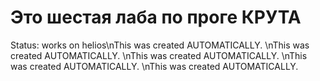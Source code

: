 # Это шестая лаба по проге КРУТА
Status: works on helios\nThis was created AUTOMATICALLY.
\nThis was created AUTOMATICALLY.
\nThis was created AUTOMATICALLY.
\nThis was created AUTOMATICALLY.
\nThis was created AUTOMATICALLY.
